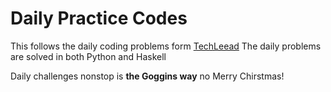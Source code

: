 # Daily Practice Codes 
This follows the daily coding problems form [TechLeead](https://www.techseries.dev/daily)
The daily problems are solved in both Python and Haskell

Daily challenges nonstop is **the Goggins way**
no Merry Chirstmas!
